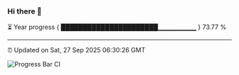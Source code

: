 ### Hi there 👋

⏳ Year progress { ██████████████████████▁▁▁▁▁▁▁▁ } 73.77 %

---

⏰ Updated on Sat, 27 Sep 2025 06:30:26 GMT

![Progress Bar CI](https://github.com/ZhaoGui/ZhaoGui/workflows/Progress%20Bar%20CI/badge.svg)
